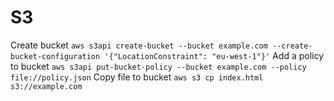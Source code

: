 # S3
Create bucket
```aws s3api create-bucket --bucket example.com --create-bucket-configuration '{"LocationConstraint": "eu-west-1"}'```
Add a policy to bucket
```aws s3api put-bucket-policy --bucket example.com --policy file://policy.json```
Copy file to bucket
```aws s3 cp index.html s3://example.com```
